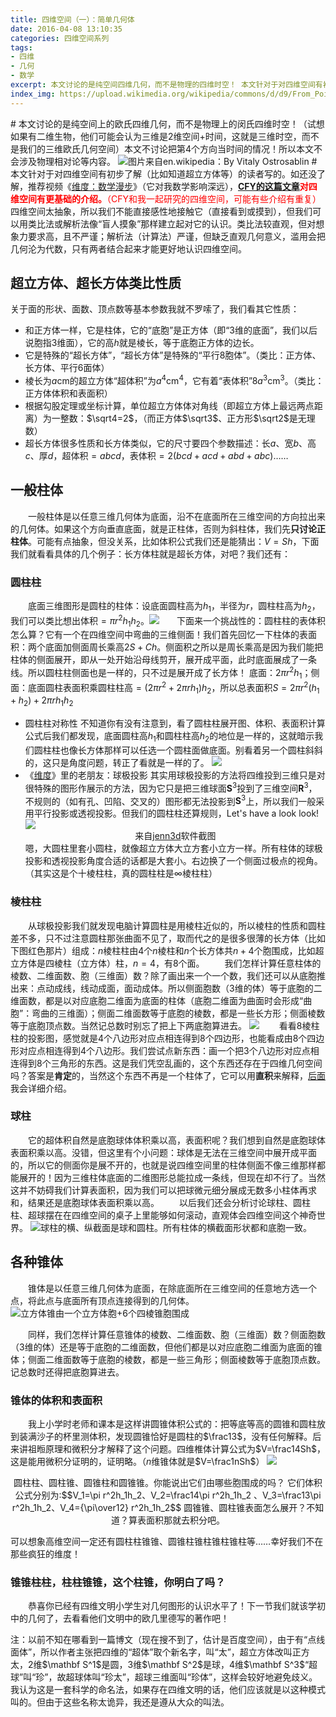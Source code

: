 ```yaml
---
title: 四维空间（一）：简单几何体
date: 2016-04-08 13:10:35
categories: 四维空间系列
tags:
- 四维
- 几何
- 数学
excerpt: 本文讨论的是纯空间四维几何，而不是物理的四维时空！ 本文针对于对四维空间有初步了解（比如知道超立方体等）的读者写的。特色内容：介绍各种柱体、锥体、超体积、表体积的计算
index_img: https://upload.wikimedia.org/wikipedia/commons/d/d9/From_Point_to_Tesseract_%28Looped_Version%29.gif
---
```

 <span class="likecode"># 本文讨论的是纯空间上的欧氏四维几何，而不是物理上的闵氏四维时空！（试想如果有二维生物，他们可能会认为三维是2维空间+时间，这就是三维时空，而不是我们的三维欧氏几何空间）本文不讨论把第4个方向当时间的情况！所以本文不会涉及物理相对论等内容。</span>
 <img src="https://upload.wikimedia.org/wikipedia/commons/d/d9/From_Point_to_Tesseract_%28Looped_Version%29.gif" alt="图片来自en.wikipedia：By Vitaly Ostrosablin"/>
<span class="likecode"># 本文针对于对四维空间有初步了解（比如知道超立方体等）的读者写的。如还没了解，推荐视频《[维度：数学漫步](https://www.dimensions-math.org/Dim_ZH_si.htm)》（它对我数学影响深远），<span style="color:#F00">**[CFY的这篇文章](http://hadroncfy.com/articles/2016/04/09/la-dimension-quatre-premier/)对四维空间有更基础的介绍。**（CFY和我一起研究的四维空间，可能有些介绍有重复）</span>
</span></span>
　　四维空间太抽象，所以我们不能直接感性地接触它（直接看到或摸到），但我们可以用类比法或解析法像“盲人摸象”那样建立起对它的认识。类比法较直观，但对想象力要求高，且不严谨；解析法（计算法）严谨，但缺乏直观几何意义，滥用会把几何沦为代数，只有两者结合起来才能更好地认识四维空间。<a name="index"></a>

<a name="hyper"></a>

## 超立方体、超长方体类比性质
 关于面的形状、面数、顶点数等基本参数我就不罗嗦了，我们看其它性质：
 - 和正方体一样，它是柱体，它的“底胞”是正方体（即“3维的底面”，我们以后说胞指3维面），它的高$h$就是棱长，等于底胞正方体的边长。
 - 它是特殊的“超长方体”，“超长方体”是特殊的“平行8胞体”。（类比：正方体、长方体、平行6面体）
 - 棱长为$a$cm的超立方体“超体积”为$a^4$cm<sup>4</sup>，它有着“表体积”$8a^3$</sup>cm<sup>3</sup>。（类比：正方体体积和表面积）
 - 根据勾股定理或坐标计算，单位超立方体体对角线（即超立方体上最远两点距离）为一整数：$\sqrt4=2$，（而正方体$\sqrt3$、正方形$\sqrt2$是无理数）<a name="zhu"></a>
 - 超长方体很多性质和长方体类似，它的尺寸要四个参数描述：长$a$、宽$b$、高$c$、厚$d$，超体积$=abcd$，表体积$=2(bcd+acd+abd+abc)$……

## 一般柱体
 　　一般柱体是以任意三维几何体为底面，沿不在底面所在三维空间的方向拉出来的几何体。如果这个方向垂直底面，就是正柱体，否则为斜柱体，我们先**只讨论正柱体**。可能有点抽象，但没关系，比如体积公式我们还是能猜出：$V=Sh$，下面我们就看看具体的几个例子：长方体柱就是超长方体，对吧？我们还有：<a name="czhu"></a>

### 圆柱柱
 　　底面三维图形是圆柱的柱体：设底面圆柱高为$h_1$，半径为$r$，圆柱柱高为$h_2$，我们可以类比想出体积$=\pi r^2 h_1 h_2$。![](/img/dcylinder1.gif)　　下面来一个挑战性的：圆柱柱的表体积怎么算？它有一个在四维空间中弯曲的三维侧面！我们首先回忆一下柱体的表面积：两个底面加侧面周长乘高$2S+Ch$。侧面积之所以是周长乘高是因为我们能把柱体的侧面展开，即从一处开始沿母线剪开，展开成平面，此时底面展成了一条线。所以圆柱柱侧面也是一样的，只不过是展开成了长方体！
 底面：$2\pi r^2 h_1$；侧面：底面圆柱表面积乘圆柱柱高$=(2\pi r^2+2\pi rh_1)h_2$，所以总表面积$S=2\pi r^2 (h_1+h_2)+2\pi rh_1h_2$
  - 圆柱柱对称性
不知道你有没有注意到，看了圆柱柱展开图、体积、表面积计算公式后我们都发现，底面圆柱高$h_1$和圆柱柱高$h_2$的地位是一样的，这就暗示我们圆柱柱也像长方体那样可以任选一个圆柱面做底面。别看着另一个圆柱斜斜的，这只是角度问题，转正了看就是一样的了。
![](/img/dcylinder2.gif)
  - 《[维度](https://www.dimensions-math.org/Dim_ZH_si.htm)》里的老朋友：球极投影
其实用球极投影的方法将四维投到三维只是对很特殊的图形作展示的方法，因为它只是把三维球面$\mathbf S^3$投到了三维空间$\mathbf R^3$，不规则的（如有孔、凹陷、交叉的）图形都无法投影到$\mathbf S^3$上，所以我们一般采用平行投影或透视投影。但我们的圆柱柱还算规则，Let's have a look look! ![](/img/dcylinder3.gif)<center>来自[jenn3d](http://www.jenn3d.org/)软件截图</center>
嗯，大圆柱里套小圆柱，就像超立方体大立方套小立方一样。所有柱体的球极投影和透视投影角度合适的话都是大套小。右边换了一个侧面过极点的视角。（其实这是个十棱柱柱，真的圆柱柱是$\infty$棱柱柱）
<a name="lzhu"></a>

### 棱柱柱
　　从球极投影我们就发现电脑计算圆柱是用棱柱近似的，所以棱柱的性质和圆柱差不多，只不过注意圆柱那张曲面不见了，取而代之的是很多很薄的长方体（比如下图红色那片）组成：$n$棱柱柱由$4$个$n$棱柱和$n$个长方体共$n+4$个胞围成，比如超立方体是四棱柱（立方体）柱，$n=4$，有8个面。
　　我们怎样计算任意柱体的棱数、二维面数、胞（三维面）数？除了画出来一个一个数，我们还可以从底胞推出来：点动成线，线动成面，面动成体。所以侧面胞数（3维的体）等于底胞的二维面数，都是以对应底胞二维面为底面的柱体（底胞二维面为曲面时会形成“曲胞”：弯曲的三维面）；侧面二维面数等于底胞的棱数，都是一些长方形；侧面棱数等于底胞顶点数。当然记总数时别忘了把上下两底胞算进去。
![](/img/dcylinder4.gif)
　　看看8棱柱柱的投影图，感觉就是4个八边形对应点相连得到8个四边形，也能看成由8个四边形对应点相连得到4个八边形。我们尝试点新东西：画一个把3个八边形对应点相连得到8个三角形的东西。这是我们凭空乱画的，这个东西还存在于四维几何空间吗？答案是**肯定**的，当然这个东西不再是一个柱体了，它可以用**直积**来解释，[后面](/archives/more4ds/)我会详细介绍。
<a name="szhu"></a>


### 球柱
　　它的超体积自然是底胞球体体积乘以高，表面积呢？我们想到自然是底胞球体表面积乘以高。没错，但这里有个小问题：球体是无法在三维空间中展开成平面的，所以它的侧面你是展不开的，也就是说四维空间里的柱体侧面不像三维那样都能展开的！因为三维柱体底面的二维图形总能拉成一条线，但现在却不行了。当然这并不妨碍我们计算表面积，因为我们可以把球微元细分展成无数多小柱体再求和，结果还是底胞球体表面积乘以高。
　　以后我们还会分析讨论球柱、圆柱柱、超球摆在在四维空间的桌子上里能够如何滚动，直观体会四维空间这个神奇世界。
![球柱的横、纵截面是球和圆柱。所有柱体的横截面形状都和底胞一致。](/img/dcylinder5.gif)<a name="cone"></a>

## 各种锥体
　　锥体是以任意三维几何体为底面，在除底面所在三维空间的任意地方选一个点，将此点与底面所有顶点连接得到的几何体。
![立方体锥由一个立方体胞+6个四棱锥胞围成](/img/dcylinder6.gif)

　　同样，我们怎样计算任意锥体的棱数、二维面数、胞（三维面）数？侧面胞数（3维的体）还是等于底胞的二维面数，但他们都是以对应底胞二维面为底面的锥体；侧面二维面数等于底胞的棱数，都是一些三角形；侧面棱数等于底胞顶点数。记总数时还得把底胞算进去。
### 锥体的体积和表面积
　　我上小学时老师和课本是这样讲圆锥体积公式的：把等底等高的圆锥和圆柱放到装满沙子的杯里测体积，发现圆锥恰好是圆柱的$\frac13$，没有任何解释。后来讲祖暅原理和微积分才解释了这个问题。四维椎体计算公式为$V=\frac14Sh$，这是能用微积分证明的，证明略。（$n$维锥体就是$V=\frac1nSh$）
![](/img/cycon.gif)
<center>圆柱柱、圆柱锥、圆锥柱和圆锥锥。你能说出它们由哪些胞围成的吗？
它们体积公式分别为:$$V_1=\pi r^2h_1h_2、V_2=\frac14\pi r^2h_1h_2 、V_3=\frac13\pi r^2h_1h_2、V_4={\pi\over12} r^2h_1h_2$$
圆锥锥、圆柱锥表面怎么展开？不知道？算表面积那就去积分吧。
</center>

可以想象高维空间一定还有圆柱柱锥锥、圆锥柱锥柱锥柱锥柱等……幸好我们不在那些疯狂的维度！
### 锥锥柱柱，柱柱锥锥，这个柱锥，你明白了吗？
　　恭喜你已经有四维文明小学生对几何图形的认识水平了！下一节我们就该学初中的几何了，去看看他们文明中的欧几里德写的著作吧！

<p class="likecode">注：以前不知在哪看到一篇博文（现在搜不到了，估计是百度空间），由于有“点线面体”，所以作者主张把四维的“超体”取个新名字，叫“太”，超立方体改叫正方太，2维$\mathbf S^1$是圆，3维$\mathbf S^2$是球，4维$\mathbf S^3$“超球”叫“珍”，故超球体叫“珍太”，超球三维面叫“珍体”，这样会较好地避免歧义。我认为这是一套科学的命名法，如果存在四维文明的话，他们应该就是以这种模式叫的。但由于这些名称太诡异，我还是遵从大众的叫法。</p>
